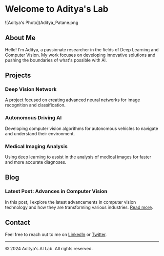 
# Welcome to Aditya's Lab


![Aditya's Photo](Aditya_Patane.png

## About Me

Hello! I'm Aditya, a passionate researcher in the fields of Deep Learning and Computer Vision. My work focuses on developing innovative solutions and pushing the boundaries of what's possible with AI.

## Projects

### Deep Vision Network
A project focused on creating advanced neural networks for image recognition and classification.

### Autonomous Driving AI
Developing computer vision algorithms for autonomous vehicles to navigate and understand their environment.

### Medical Imaging Analysis
Using deep learning to assist in the analysis of medical images for faster and more accurate diagnoses.

## Blog

### Latest Post: Advances in Computer Vision
In this post, I explore the latest advancements in computer vision technology and how they are transforming various industries. [Read more](link/to/your/blog/post).

## Contact

Feel free to reach out to me on [LinkedIn](https://www.linkedin.com/in/yourprofile) or [Twitter](https://twitter.com/yourhandle).

---

© 2024 Aditya's AI Lab. All rights reserved.
